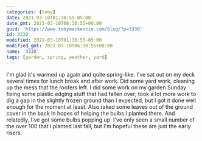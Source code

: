 ```yaml
---
categories: [toby]
date: 2021-03-10T01:30:55-05:00
date_gmt: 2021-03-10T06:30:55+00:00
guid: 'https://www.tobymackenzie.com/blog/?p=3330'
id: 3330
modified: 2021-03-10T01:30:55-05:00
modified_gmt: 2021-03-10T06:30:55+00:00
name: '3330'
tags: [garden, spring, weather, yard]
---
```


I'm glad it's warmed up again and quite spring-like.<!--more-->  I've sat out on my deck several times for lunch break and after work.  Did some yard work, cleaning up the mess that the roofers left.  I did some work on my garden Sunday fixing some plastic edging stuff that had fallen over; took a lot more work to dig a gap in the slightly frozen ground than I expected, but I got it done well enough for the moment at least.  Also raked some leaves out of the ground cover in the back in hopes of helping the bulbs I planted there.  And relatedly, I've got some bulbs popping up.  I've only seen a small number of the over 100 that I planted last fall, but I'm hopeful these are just the early risers.
